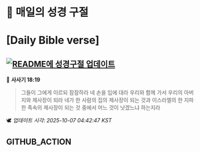 # 🙏 매일의 성경 구절
# [Daily Bible verse]
## [![README에 성경구절 업데이트](https://github.com/DONGSUKA/first_test/actions/workflows/update-readme-bible.yml/badge.svg)](https://github.com/DONGSUKA/first_test/actions/workflows/update-readme-bible.yml)
<!-- START_BIBLE_VERSE -->
📖 **사사기 18:19**
> 그들이 그에게 이르되 잠잠하라 네 손을 입에 대라 우리와 함께 가서 우리의 아버지와 제사장이 되라 네가 한 사람의 집의 제사장이 되는 것과 이스라엘의 한 지파 한 족속의 제사장이 되는 것 중에서 어느 것이 낫겠느냐 하는지라

🕊️ _업데이트 시각: 2025-10-07 04:42:47 KST_
  <!-- END_BIBLE_VERSE -->
## GITHUB_ACTION

